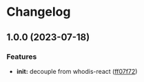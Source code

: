 # Changelog

## 1.0.0 (2023-07-18)


### Features

* **init:** decouple from whodis-react ([ff07f72](https://github.com/whodisio/whodis-react-storage-browser/commit/ff07f72e6fa0658632d55460f0cf2adafa9b10d2))
